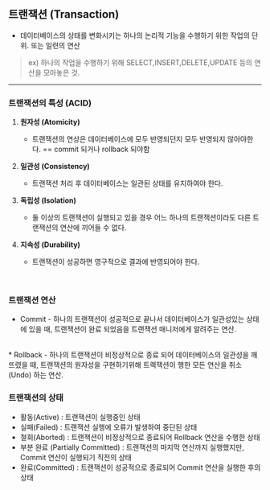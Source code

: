 ## 트랜잭션 (Transaction)

* 데이터베이스의 상태를 변화시키는 하나의 논리적 기능을 수행하기 위한 작업의 단위. 또는 일련의 연산

 >  ex) 하나의 작업을 수행하기 위해 SELECT,INSERT,DELETE,UPDATE 등의 연산을 모아놓은 것.

---

### 트랜잭션의 특성 (ACID)

1. __원자성 (Atomicity)__ 

   * 트랜잭션의 연상은 데이터베이스에 모두 반영되던지 모두 반영되지 않아야한다. == commit 되거나 rollback 되야함
2. __일관성 (Consistency)__  
    * 트랜잭션 처리 후 데이터베이스는 일관된 상태를 유지하여야 한다.
3. __독립성 (Isolation)__
   * 둘 이상의 트랜잭션이 실행되고 있을 경우 어느 하나의 트랜잭션이라도 다른 트랜잭션의 연산에 끼어들 수 없다.
4. __지속성 (Durability)__
    * 트랜잭션이 성공하면 영구적으로 결과에 반영되어야 한다.

<br>

### 트랜잭션 연산

* Commit - 하나의 트랜잭션이 성공적으로 끝나서 데이터베이스가 일관성있는 상태에 있을 때, 트랜잭션이 완료 되었음을 트랜잭션 매니저에게 알려주는 연산.  
<br>
* Rollback - 하나의 트랜잭션이 비정상적으로 종료 되어 데이터베이스의 일관성을 깨뜨렸을 때, 트랜잭션의 원자성을 구현하기위해 트랙잭션이 행한 모든 연산을 취소(Undo) 하는 연산.

<br>

### 트랜잭션의 상태

* 활동(Active) : 트랜잭션이 실행중인 상태
* 실패(Failed) : 트랜잭션 실행에 오류가 발생하여 중단된 상태
* 철회(Aborted) : 트랜잭션이 비정상적으로 종료되어 Rollback 연산을 수행한 상태
* 부분 완료 (Partially Committed) : 트랜잭션의 마지막 연산까지 실행했지만, Commit 연산이 실행되기 직전의 상태
* 완료(Committed) : 트랜잭션이 성공적으로 종료되어 Commit 연산을 실행한 후의 상태
